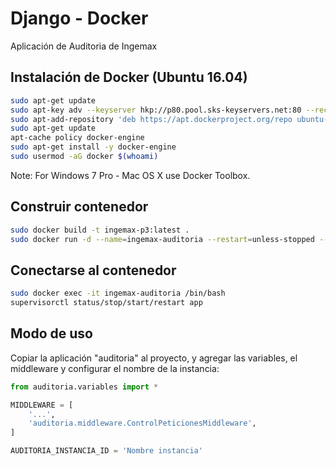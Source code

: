 # Django - Docker
Aplicación de Auditoria de Ingemax


## Instalación de Docker (Ubuntu 16.04)
```sh
sudo apt-get update
sudo apt-key adv --keyserver hkp://p80.pool.sks-keyservers.net:80 --recv-keys 58118E89F3A912897C070ADBF76221572C52609D
sudo apt-add-repository 'deb https://apt.dockerproject.org/repo ubuntu-xenial main'
sudo apt-get update
apt-cache policy docker-engine
sudo apt-get install -y docker-engine
sudo usermod -aG docker $(whoami)
```
Note: For Windows 7 Pro - Mac OS X use Docker Toolbox.

## Construir contenedor
```sh
sudo docker build -t ingemax-p3:latest .
sudo docker run -d --name=ingemax-auditoria --restart=unless-stopped --network=ingemaxbi_network -e APP_NAME=ingemax_auditoria -v /srv/auditoria:/srv -p 9000:8000 ingemax-p3:latest
```

## Conectarse al contenedor
```sh
sudo docker exec -it ingemax-auditoria /bin/bash
supervisorctl status/stop/start/restart app
```

## Modo de uso
Copiar la aplicación "auditoria" al proyecto, y agregar las variables, el middleware y configurar el nombre de la instancia:
```python
from auditoria.variables import *

MIDDLEWARE = [
	'...',
	'auditoria.middleware.ControlPeticionesMiddleware',
]

AUDITORIA_INSTANCIA_ID = 'Nombre instancia'
```
